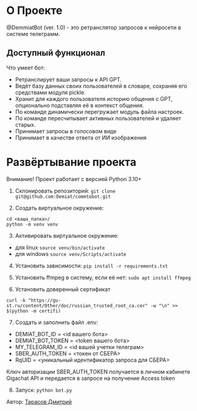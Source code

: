 # О Проекте

@DemmiatBot (ver. 1.0) - это ретранслятор запросов к нейросети в системе телеграмм.

## Доступный функционал

Что умеет бот:
- Ретранслирует ваши запросы к API GPT.
- Ведёт базу данных своих пользователей в словаре, сохраняя его средствами модуля pickle.
- Хранит для каждого пользователя историю общения с GPT, опционально
подставляя её в контекст общения.
- По команде динамически перегружает модуль файла настроек.
- По команде пересчитывает активных пользователей и удаляет старых.
- Принимает запросы в голосовом виде
- Принимает в качестве ответа от ИИ изображения

# Развёртывание проекта

Внимание! Проект работает с версией Python 3.10+

1) Склонировать репозиторий:
```git clone git@github.com:Demiat/commtobot.git```

2) Создать виртуальное окружение: 
```
cd <ваша_папка>/
python -m venv venv
```

3) Активировать виртуальное окружение:
- для linux ```source venv/bin/activate```
- для windows ```source venv/Scripts/activate```

4) Установить зависимости: 
```pip install -r requirements.txt```

5) Установить ffmpeg в систему, если её нет:
```sudo apt install ffmpeg```

6) Установить доверенный сертификат
```
curl -k "https://gu-st.ru/content/Other/doc/russian_trusted_root_ca.cer" -w "\n" >> $(python -m certifi)
```

7) Создать и заполнить файл .env:
- DEMIAT_BOT_ID = <id вашего бота>
- DEMIAT_BOT_TOKEN = <token вашего бота>
- MY_TELEGRAM_ID = <id вашей учетки телеграм>
- SBER_AUTH_TOKEN = <токен от СБЕРА>
- RqUID = <уникальный идентификатор запроса для СБЕРА>

Ключ авторизации SBER_AUTH_TOKEN получается в личном кабинете Gigachat API
и передается в запросе на получение Access token

8) Запуск:
```python bot.py```


Автор: [Тарасов Дмитрий](https://github.com/Demiat)
